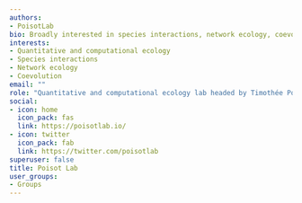 ```yaml
---
authors:
- PoisotLab
bio: Broadly interested in species interactions, network ecology, coevolution using computational methods at Université de Montréal
interests:
- Quantitative and computational ecology
- Species interactions
- Network ecology
- Coevolution
email: ""
role: "Quantitative and computational ecology lab headed by Timothée Poisot"
social:
- icon: home
  icon_pack: fas
  link: https://poisotlab.io/
- icon: twitter
  icon_pack: fab
  link: https://twitter.com/poisotlab
superuser: false
title: Poisot Lab
user_groups:
- Groups
---
```

